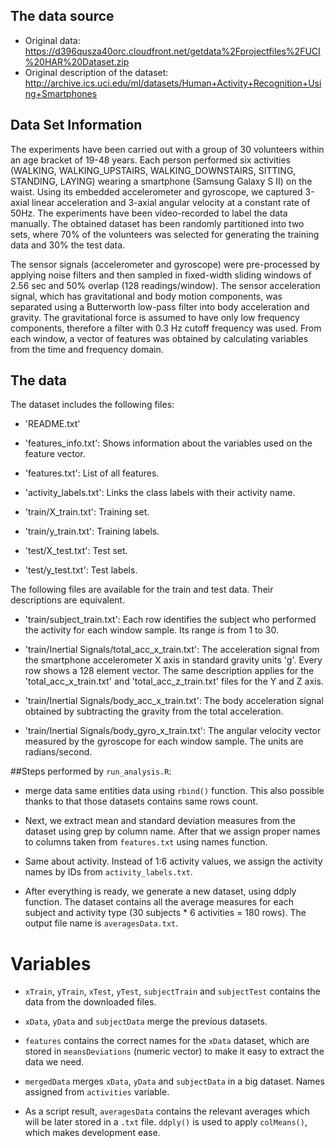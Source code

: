 ## The data source

* Original data: https://d396qusza40orc.cloudfront.net/getdata%2Fprojectfiles%2FUCI%20HAR%20Dataset.zip
* Original description of the dataset: http://archive.ics.uci.edu/ml/datasets/Human+Activity+Recognition+Using+Smartphones

## Data Set Information

The experiments have been carried out with a group of 30 volunteers within an age bracket of 19-48 years. Each person performed six activities (WALKING, WALKING_UPSTAIRS, WALKING_DOWNSTAIRS, SITTING, STANDING, LAYING) wearing a smartphone (Samsung Galaxy S II) on the waist. Using its embedded accelerometer and gyroscope, we captured 3-axial linear acceleration and 3-axial angular velocity at a constant rate of 50Hz. The experiments have been video-recorded to label the data manually. The obtained dataset has been randomly partitioned into two sets, where 70% of the volunteers was selected for generating the training data and 30% the test data.

The sensor signals (accelerometer and gyroscope) were pre-processed by applying noise filters and then sampled in fixed-width sliding windows of 2.56 sec and 50% overlap (128 readings/window). The sensor acceleration signal, which has gravitational and body motion components, was separated using a Butterworth low-pass filter into body acceleration and gravity. The gravitational force is assumed to have only low frequency components, therefore a filter with 0.3 Hz cutoff frequency was used. From each window, a vector of features was obtained by calculating variables from the time and frequency domain.

## The data

The dataset includes the following files:

- 'README.txt'

- 'features_info.txt': Shows information about the variables used on the feature vector.

- 'features.txt': List of all features.

- 'activity_labels.txt': Links the class labels with their activity name.

- 'train/X_train.txt': Training set.

- 'train/y_train.txt': Training labels.

- 'test/X_test.txt': Test set.

- 'test/y_test.txt': Test labels.

The following files are available for the train and test data. Their descriptions are equivalent.

- 'train/subject_train.txt': Each row identifies the subject who performed the activity for each window sample. Its range is from 1 to 30.

- 'train/Inertial Signals/total_acc_x_train.txt': The acceleration signal from the smartphone accelerometer X axis in standard gravity units 'g'. Every row shows a 128 element vector. The same description applies for the 'total_acc_x_train.txt' and 'total_acc_z_train.txt' files for the Y and Z axis.

- 'train/Inertial Signals/body_acc_x_train.txt': The body acceleration signal obtained by subtracting the gravity from the total acceleration.

- 'train/Inertial Signals/body_gyro_x_train.txt': The angular velocity vector measured by the gyroscope for each window sample. The units are radians/second.

##Steps performed by `run_analysis.R`:

* merge data same entities data using `rbind()` function. This also possible thanks to that those datasets contains same rows count.

* Next, we extract mean and standard deviation measures from the dataset using grep by column name. After that we assign proper names to columns taken from `features.txt` using names function.

* Same about activity. Instead of 1:6 activity values, we assign the activity names by IDs from `activity_labels.txt`.

* After everything is ready, we generate a new dataset, using ddply function. The dataset contains all the average measures for each subject and activity type (30 subjects * 6 activities = 180 rows). The output file name is `averagesData.txt`.

# Variables

* `xTrain`, `yTrain`, `xTest`, `yTest`, `subjectTrain` and `subjectTest` contains the data from the downloaded files.

* `xData`, `yData` and `subjectData` merge the previous datasets.

* `features` contains the correct names for the `xData` dataset, which are stored in `meansDeviations` (numeric vector) to make it easy to extract the data we need.

* `mergedData` merges `xData`, `yData` and `subjectData` in a big dataset. Names assigned from `activities` variable.

* As a script result, `averagesData` contains the relevant averages which will be later stored in a `.txt` file. `ddply()`  is used to apply `colMeans()`, which makes development ease.